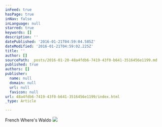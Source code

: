 ```yaml
---
inFeed: true
hasPage: true
inNav: false
inLanguage: null
starred: true
keywords: []
description: ''
datePublished: '2016-01-21T04:59:04.585Z'
dateModified: '2016-01-21T04:59:02.225Z'
title: ''
author: []
sourcePath: _posts/2016-01-20-48a4fdb6-7419-43f0-b641-3516456e1199.md
published: true
authors: []
publisher:
  name: null
  domain: null
  url: null
  favicon: null
url: 48a4fdb6-7419-43f0-b641-3516456e1199/index.html
_type: Article

---
```

French Where's Waldo
![](https://s3-us-west-2.amazonaws.com/the-grid-img/p/aaf59ce7af5402d5de7a6f3ae0fecb349e3ac8ef.jpg)